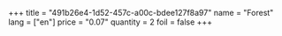 +++
title = "491b26e4-1d52-457c-a00c-bdee127f8a97"
name = "Forest"
lang = ["en"]
price = "0.07"
quantity = 2
foil = false
+++
